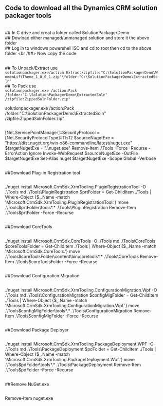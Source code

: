 ## Code to download all the Dynamics CRM solution packager tools
<br />## In C drive and creat a folder called SolutionPackagerDemo
<br />## Dowload either managed/unmanaged solution and store it the above folder
<br />## Log in to windows powershell ISO and cd to root then cd to the above folder
<br /##> Now copy the code

<br />## To Unpack/Extract use `solutionpackager.exe/action:Extract/zipfile:"C:\SolutionPackagerDemo\WomenLiftTheme_1_0_0_1.zip"\folder:"C:\SolutionPackagerDemo\ExtractedSoln"`
<br />## To Pack use <br /> `solutionpackager.exe /action:Pack /folder:"C:\SolutionPackagerDemo\ExtractedSoln" /zipfile:ZippedSolnFolder.zip"`

solutionpackager.exe /action:Pack /folder:"C:\SolutionPackagerDemo\ExtractedSoln" /zipfile:ZippedSolnFolder.zip"
##


[Net.ServicePointManager]::SecurityProtocol = [Net.SecurityProtocolType]::Tls12
$sourceNugetExe = "https://dist.nuget.org/win-x86-commandline/latest/nuget.exe"
$targetNugetExe = ".\nuget.exe"
Remove-Item .\Tools -Force -Recurse -ErrorAction Ignore
Invoke-WebRequest $sourceNugetExe -OutFile $targetNugetExe
Set-Alias nuget $targetNugetExe -Scope Global -Verbose

##
##Download Plug-in Registration tool
##
./nuget install Microsoft.CrmSdk.XrmTooling.PluginRegistrationTool -O .\Tools
md .\Tools\PluginRegistration
$prtFolder = Get-ChildItem ./Tools | Where-Object {$_.Name -match 'Microsoft.CrmSdk.XrmTooling.PluginRegistrationTool.'}
move .\Tools\$prtFolder\tools\*.* .\Tools\PluginRegistration
Remove-Item .\Tools\$prtFolder -Force -Recurse

##
##Download CoreTools
##
./nuget install  Microsoft.CrmSdk.CoreTools -O .\Tools
md .\Tools\CoreTools
$coreToolsFolder = Get-ChildItem ./Tools | Where-Object {$_.Name -match 'Microsoft.CrmSdk.CoreTools.'}
move .\Tools\$coreToolsFolder\content\bin\coretools\*.* .\Tools\CoreTools
Remove-Item .\Tools\$coreToolsFolder -Force -Recurse

##
##Download Configuration Migration
##
./nuget install  Microsoft.CrmSdk.XrmTooling.ConfigurationMigration.Wpf -O .\Tools
md .\Tools\ConfigurationMigration
$configMigFolder = Get-ChildItem ./Tools | Where-Object {$_.Name -match 'Microsoft.CrmSdk.XrmTooling.ConfigurationMigration.Wpf.'}
move .\Tools\$configMigFolder\tools\*.* .\Tools\ConfigurationMigration
Remove-Item .\Tools\$configMigFolder -Force -Recurse

##
##Download Package Deployer 
##
./nuget install  Microsoft.CrmSdk.XrmTooling.PackageDeployment.WPF -O .\Tools
md .\Tools\PackageDeployment
$pdFolder = Get-ChildItem ./Tools | Where-Object {$_.Name -match 'Microsoft.CrmSdk.XrmTooling.PackageDeployment.Wpf.'}
move .\Tools\$pdFolder\tools\*.* .\Tools\PackageDeployment
Remove-Item .\Tools\$pdFolder -Force -Recurse

##
##Remove NuGet.exe
##
Remove-Item nuget.exe
